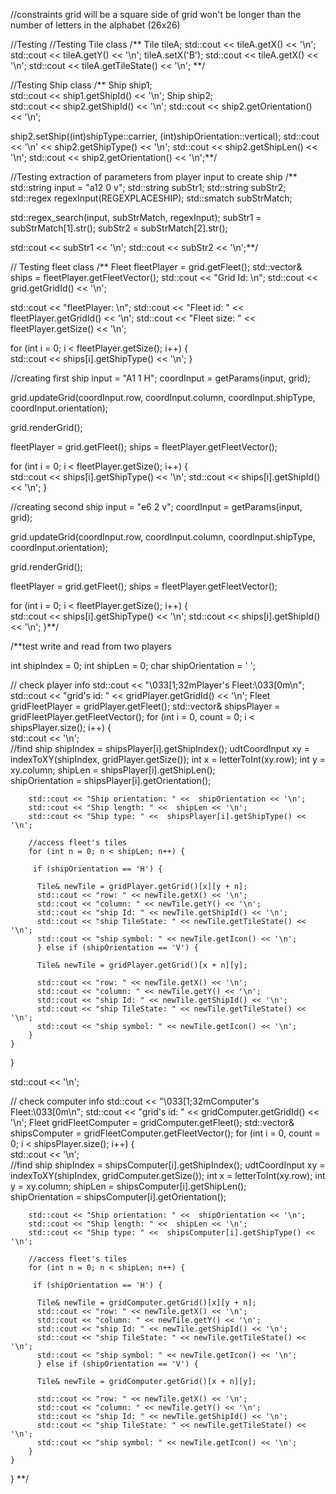 //constraints
grid will be a square
side of grid won't be longer than the number of letters in the alphabet (26x26)

//Testing
  //Testing Tile class
  /** Tile tileA;
  std::cout << tileA.getX() << '\n';
  std::cout << tileA.getY() << '\n';
  tileA.setX('B');
  std::cout << tileA.getX() << '\n';
  std::cout << tileA.getTileState() << '\n'; **/

  //Testing Ship class
  /** Ship ship1;  
  std::cout << ship1.getShipId() << '\n';
  Ship ship2;  
  std::cout << ship2.getShipId() << '\n';
  std::cout << ship2.getOrientation() << '\n';

  ship2.setShip((int)shipType::carrier, (int)shipOrientation::vertical);
  std::cout << '\n' << ship2.getShipType() << '\n';
  std::cout << ship2.getShipLen() << '\n';
  std::cout << ship2.getOrientation() << '\n';**/


  //Testing extraction of parameters from player input to create ship
  /** std::string input = "a12 0 v";
  std::string subStr1;
  std::string subStr2;
  std::regex regexInput(REGEXPLACESHIP); 
  std::smatch subStrMatch;

  std::regex_search(input, subStrMatch, regexInput);
  subStr1 = subStrMatch[1].str();
  subStr2 = subStrMatch[2].str();

  std::cout << subStr1 << '\n';
  std::cout << subStr2 << '\n';**/

  // Testing fleet class
/** Fleet fleetPlayer = grid.getFleet();
std::vector<Ship>& ships = fleetPlayer.getFleetVector();
std::cout << "Grid Id: \n";
std::cout << grid.getGridId() << '\n';

std::cout << "fleetPlayer: \n";
std::cout << "Fleet id: " << fleetPlayer.getGridId() << '\n';
std::cout << "Fleet size: " << fleetPlayer.getSize() << '\n';

for (int i = 0; i < fleetPlayer.getSize(); i++) {  
  std::cout << ships[i].getShipType() << '\n'; 
}

//creating first ship
input = "A1 1 H";
coordInput = getParams(input, grid);

grid.updateGrid(coordInput.row, coordInput.column, coordInput.shipType, coordInput.orientation); 

grid.renderGrid();

fleetPlayer = grid.getFleet();
ships = fleetPlayer.getFleetVector();

for (int i = 0; i < fleetPlayer.getSize(); i++) {  
  std::cout << ships[i].getShipType() << '\n'; 
  std::cout << ships[i].getShipId() << '\n';
}

//creating second ship
input = "e6 2 v";
coordInput = getParams(input, grid);

grid.updateGrid(coordInput.row, coordInput.column, coordInput.shipType, coordInput.orientation); 

grid.renderGrid();

fleetPlayer = grid.getFleet();
ships = fleetPlayer.getFleetVector();

for (int i = 0; i < fleetPlayer.getSize(); i++) {  
  std::cout << ships[i].getShipType() << '\n'; 
  std::cout << ships[i].getShipId() << '\n';
}**/

/**test write and read from two players

  int shipIndex = 0;
  int shipLen = 0;
  char shipOrientation = ' ';
  

 // check player info 
  std::cout << "\033[1;32mPlayer's Fleet:\033[0m\n";
  std::cout << "grid's id: " << gridPlayer.getGridId() << '\n';
  Fleet gridFleetPlayer = gridPlayer.getFleet(); 
  std::vector<Ship>& shipsPlayer = gridFleetPlayer.getFleetVector();
  for (int i = 0, count = 0; i < shipsPlayer.size(); i++) {  
      std::cout << '\n';    
        //find ship
        shipIndex = shipsPlayer[i].getShipIndex();
        udtCoordInput xy = indexToXY(shipIndex, gridPlayer.getSize());
        int x = letterToInt(xy.row);
        int y = xy.column;
        shipLen = shipsPlayer[i].getShipLen();     
        shipOrientation = shipsPlayer[i].getOrientation(); 

        std::cout << "Ship orientation: " <<  shipOrientation << '\n'; 
        std::cout << "Ship length: " <<  shipLen << '\n'; 
        std::cout << "Ship type: " <<  shipsPlayer[i].getShipType() << '\n'; 
        
        //access fleet's tiles
        for (int n = 0; n < shipLen; n++) {
         
         if (shipOrientation == 'H') {
          
          Tile& newTile = gridPlayer.getGrid()[x][y + n]; 
          std::cout << "row: " << newTile.getX() << '\n';
          std::cout << "column: " << newTile.getY() << '\n';
          std::cout << "ship Id: " << newTile.getShipId() << '\n';
          std::cout << "ship TileState: " << newTile.getTileState() << '\n';
          std::cout << "ship symbol: " << newTile.getIcon() << '\n';            
          } else if (shipOrientation == 'V') {

          Tile& newTile = gridPlayer.getGrid()[x + n][y]; 

          std::cout << "row: " << newTile.getX() << '\n';
          std::cout << "column: " << newTile.getY() << '\n';
          std::cout << "ship Id: " << newTile.getShipId() << '\n';
          std::cout << "ship TileState: " << newTile.getTileState() << '\n';
          std::cout << "ship symbol: " << newTile.getIcon() << '\n';
        }
    }
  }

  std::cout << '\n';

  // check computer info 
  std::cout << "\033[1;32mComputer's Fleet:\033[0m\n";
  std::cout << "grid's id: " << gridComputer.getGridId() << '\n';
  Fleet gridFleetComputer = gridComputer.getFleet(); 
  std::vector<Ship>& shipsComputer = gridFleetComputer.getFleetVector();
  for (int i = 0, count = 0; i < shipsPlayer.size(); i++) {  
      std::cout << '\n';    
        //find ship
        shipIndex = shipsComputer[i].getShipIndex();
        udtCoordInput xy = indexToXY(shipIndex, gridComputer.getSize());
        int x = letterToInt(xy.row);
        int y = xy.column;
        shipLen = shipsComputer[i].getShipLen();     
        shipOrientation = shipsComputer[i].getOrientation(); 

        std::cout << "Ship orientation: " <<  shipOrientation << '\n'; 
        std::cout << "Ship length: " <<  shipLen << '\n'; 
        std::cout << "Ship type: " <<  shipsComputer[i].getShipType() << '\n'; 
        
        //access fleet's tiles
        for (int n = 0; n < shipLen; n++) {
         
         if (shipOrientation == 'H') {
          
          Tile& newTile = gridComputer.getGrid()[x][y + n]; 
          std::cout << "row: " << newTile.getX() << '\n';
          std::cout << "column: " << newTile.getY() << '\n';
          std::cout << "ship Id: " << newTile.getShipId() << '\n';
          std::cout << "ship TileState: " << newTile.getTileState() << '\n';
          std::cout << "ship symbol: " << newTile.getIcon() << '\n';            
          } else if (shipOrientation == 'V') {

          Tile& newTile = gridComputer.getGrid()[x + n][y]; 

          std::cout << "row: " << newTile.getX() << '\n';
          std::cout << "column: " << newTile.getY() << '\n';
          std::cout << "ship Id: " << newTile.getShipId() << '\n';
          std::cout << "ship TileState: " << newTile.getTileState() << '\n';
          std::cout << "ship symbol: " << newTile.getIcon() << '\n';
        }
    }
  } **/